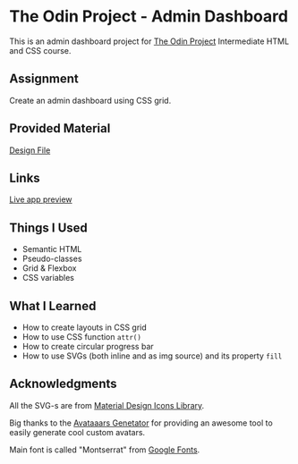 # The Odin Project - Admin Dashboard

This is an admin dashboard project for [The Odin Project](https://www.theodinproject.com) Intermediate HTML and CSS course.

## Assignment

Create an admin dashboard using CSS grid.

## Provided Material

[Design File](https://cdn.statically.io/gh/TheOdinProject/curriculum/43cc6ab69fdfbef40d431a65677d2144668930ac/intermediate_html_css/grid/project_admin_dashboard/imgs/dashboard-project.png)

## Links

[Live app preview](https://hammerztein.github.io/odin-dashboard/)

## Things I Used

- Semantic HTML
- Pseudo-classes
- Grid & Flexbox
- CSS variables

## What I Learned

- How to create layouts in CSS grid
- How to use CSS function `attr()`
- How to create circular progress bar
- How to use SVGs (both inline and as img source) and its property `fill`

## Acknowledgments

All the SVG-s are from [Material Design Icons Library](https://pictogrammers.com/library/mdi/).

Big thanks to the [Avataaars Genetator](https://getavataaars.com/) for providing an awesome tool to easily generate cool custom avatars.

Main font is called "Montserrat" from [Google Fonts](https://fonts.google.com/specimen/Montserrat?query=montserrat).
